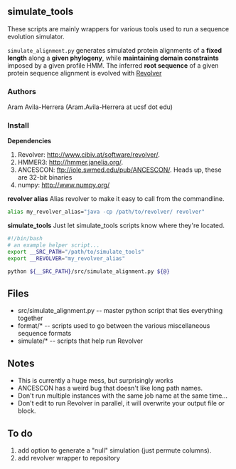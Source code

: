 ## simulate_tools

These scripts are mainly wrappers for various tools used to run a sequence evolution simulator.

`simulate_alignment.py` generates simulated protein alignments of a **fixed length** along a **given phylogeny**,
while **maintaining domain constraints** imposed by a given profile HMM. The inferred **root sequence**
of a given protein sequence alignment is evolved with [Revolver](http://www.cibiv.at/software/revolver/)

### Authors

Aram Avila-Herrera (Aram.Avila-Herrera at ucsf dot edu)

### Install
**Dependencies**

1. Revolver: <http://www.cibiv.at/software/revolver/>.
2. HMMER3: <http://hmmer.janelia.org/>.
3. ANCESCON: <ftp://iole.swmed.edu/pub/ANCESCON/>. Heads up, these are 32-bit binaries
4. numpy: <http://www.numpy.org/>

**revolver alias**
Alias revolver to make it easy to call from the commandline.
```bash
alias my_revolver_alias="java -cp /path/to/revolver/ revolver"
```

**simulate_tools**
Just let simulate_tools scripts know where they're located.
```bash
#!/bin/bash
# an example helper script...
export __SRC_PATH="/path/to/simulate_tools"
export __REVOLVER="my_revolver_alias"

python ${__SRC_PATH}/src/simulate_alignment.py ${@}

```

## Files
- src/simulate_alignment.py -- master python script that ties everything together
- format/* -- scripts used to go between the various miscellaneous sequence formats
- simulate/* -- scripts that help run Revolver

## Notes
- This is currently a huge mess, but surprisingly works
- ANCESCON has a weird bug that doesn't like long path names.
- Don't run multiple instances with the same job name at the same time...
- Don't edit to run Revolver in parallel, it will overwrite your output file or block.

## To do
1. add option to generate a "null" simulation (just permute columns). 
2. add revolver wrapper to repository
